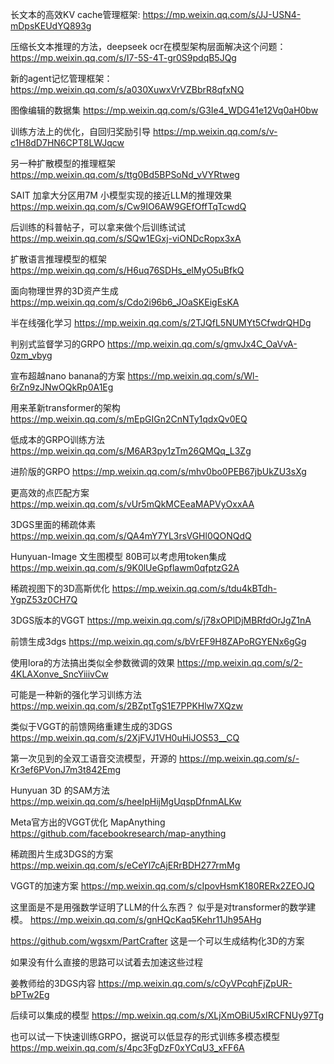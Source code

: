 长文本的高效KV cache管理框架: https://mp.weixin.qq.com/s/JJ-USN4-mDpsKEUdYQ893g

压缩长文本推理的方法，deepseek ocr在模型架构层面解决这个问题：https://mp.weixin.qq.com/s/I7-5S-4T-gr0S9pdqB5JQg

新的agent记忆管理框架： https://mp.weixin.qq.com/s/a030XuwxVrVZBbrR8qfxNQ

图像编辑的数据集
https://mp.weixin.qq.com/s/G3Ie4_WDG41e12Vq0aH0bw

训练方法上的优化，自回归奖励引导
https://mp.weixin.qq.com/s/v-c1H8dD7HN6CPT8LWJqcw

另一种扩散模型的推理框架
https://mp.weixin.qq.com/s/ttg0Bd5BPSoNd_vVYRtweg

SAIT 加拿大分区用7M 小模型实现的接近LLM的推理效果
https://mp.weixin.qq.com/s/Cw9IO6AW9GEfOffTqTcwdQ

后训练的科普帖子，可以拿来做个后训练试试
https://mp.weixin.qq.com/s/SQw1EGxj-viONDcRopx3xA

扩散语言推理模型的框架
https://mp.weixin.qq.com/s/H6uq76SDHs_elMyO5uBfkQ

面向物理世界的3D资产生成
https://mp.weixin.qq.com/s/Cdo2i96b6_JOaSKEigEsKA

半在线强化学习
https://mp.weixin.qq.com/s/2TJQfL5NUMYt5CfwdrQHDg

判别式监督学习的GRPO
https://mp.weixin.qq.com/s/gmvJx4C_OaVvA-0zm_vbyg

宣布超越nano banana的方案
https://mp.weixin.qq.com/s/Wl-6rZn9zJNwOQkRp0A1Eg

用来革新transformer的架构
https://mp.weixin.qq.com/s/mEpGIGn2CnNTy1qdxQv0EQ

低成本的GRPO训练方法
https://mp.weixin.qq.com/s/M6AR3py1zTm26QMQq_L3Zg

进阶版的GRPO
https://mp.weixin.qq.com/s/mhv0bo0PEB67jbUkZU3sXg

更高效的点匹配方案
https://mp.weixin.qq.com/s/vUr5mQkMCEeaMAPVyOxxAA

3DGS里面的稀疏体素
https://mp.weixin.qq.com/s/QA4mY7YL3rsVGHl0QONQdQ

Hunyuan-Image 文生图模型 80B可以考虑用token集成
https://mp.weixin.qq.com/s/9K0lUeGpflawm0qfptzG2A

稀疏视图下的3D高斯优化
https://mp.weixin.qq.com/s/tdu4kBTdh-YgpZ53z0CH7Q

3DGS版本的VGGT
https://mp.weixin.qq.com/s/j78xOPlDjMBRfdOrJgZ1nA

前馈生成3dgs
https://mp.weixin.qq.com/s/bVrEF9H8ZAPoRGYENx6gGg

使用lora的方法搞出类似全参数微调的效果
https://mp.weixin.qq.com/s/2-4KLAXonve_SncYiiivCw

可能是一种新的强化学习训练方法
https://mp.weixin.qq.com/s/2BZptTgS1E7PPKHlw7XQzw

类似于VGGT的前馈网络重建生成的3DGS
https://mp.weixin.qq.com/s/2XjFVJ1VH0uHiJOS53__CQ

第一次见到的全双工语音交流模型，开源的
https://mp.weixin.qq.com/s/-Kr3ef6PVonJ7m3t842Emg

Hunyuan 3D 的SAM方法
https://mp.weixin.qq.com/s/heeIpHijMgUqspDfnmALKw

Meta官方出的VGGT优化 MapAnything
https://github.com/facebookresearch/map-anything

稀疏图片生成3DGS的方案
https://mp.weixin.qq.com/s/eCeYl7cAjERrBDH277rmMg

VGGT的加速方案
https://mp.weixin.qq.com/s/cIpovHsmK180RERx2ZEOJQ

这里面是不是用强数学证明了LLM的什么东西？ 似乎是对transformer的数学建模。
https://mp.weixin.qq.com/s/gnHQcKaq5Kehr11Jh95AHg

https://github.com/wgsxm/PartCrafter
这是一个可以生成结构化3D的方案

如果没有什么直接的思路可以试着去加速这些过程

姜教师给的3DGS内容
https://mp.weixin.qq.com/s/cOyVPcqhFjZpUR-bPTw2Eg

后续可以集成的模型
https://mp.weixin.qq.com/s/XLjXmOBiU5xIRCFNUy97Tg

也可以试一下快速训练GRPO，据说可以低显存的形式训练多模态模型
https://mp.weixin.qq.com/s/4pc3FgDzF0xYCqU3_xFF6A